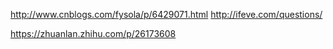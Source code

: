 http://www.cnblogs.com/fysola/p/6429071.html
http://ifeve.com/questions/

https://zhuanlan.zhihu.com/p/26173608